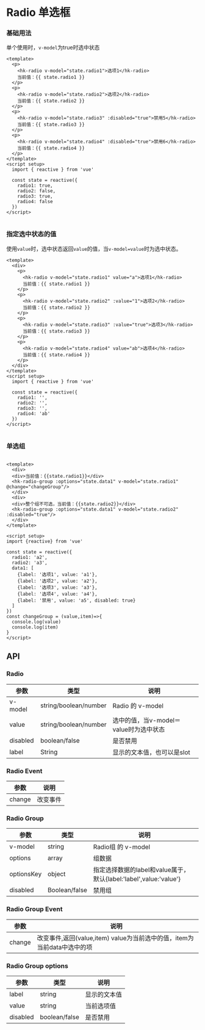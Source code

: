 <!-- Created by WANGHONGKANG on 2021/6/14. -->

# Radio 单选框

### 基础用法

单个使用时，`v-model`为true时选中状态

```vue demo
<template>
  <p>
    <hk-radio v-model="state.radio1">选项1</hk-radio>
    当前值：{{ state.radio1 }}
  </p>
  <p>
    <hk-radio v-model="state.radio2">选项2</hk-radio>
    当前值：{{ state.radio2 }}
  </p>
  <p>
    <hk-radio v-model="state.radio3" :disabled="true">禁用5</hk-radio>
    当前值：{{ state.radio3 }}
  </p>
  <p>
    <hk-radio v-model="state.radio4" :disabled="true">禁用6</hk-radio>
    当前值：{{ state.radio4 }}
  </p>
</template>
<script setup>
  import { reactive } from 'vue'

  const state = reactive({
    radio1: true,
    radio2: false,
    radio3: true,
    radio4: false
  })
</script>


```

### 指定选中状态的值

使用`value`时，选中状态返回`value`的值，当`v-model=value`时为选中状态。

```vue demo
<template>
  <div>
    <p>
      <hk-radio v-model="state.radio1" value="a">选项1</hk-radio>
      当前值：{{ state.radio1 }}
    </p>
    <p>
      <hk-radio v-model="state.radio2" :value="1">选项2</hk-radio>
      当前值：{{ state.radio2 }}
    </p>
    <p>
      <hk-radio v-model="state.radio3" :value="true">选项3</hk-radio>
      当前值：{{ state.radio3 }}
    </p>
    <p>
      <hk-radio v-model="state.radio4" value="ab">选项4</hk-radio>
      当前值：{{ state.radio4 }}
    </p>
  </div>
</template>
<script setup>
  import { reactive } from 'vue'

  const state = reactive({
    radio1: '',
    radio2: '',
    radio3: '',
    radio4: 'ab'
  })
</script>


```

### 单选组

```vue demo

<template>
  <div>
  <div>当前值：{{state.radio1}}</div>
  <hk-radio-group :options="state.data1" v-model="state.radio1" @change="changeGroup"/>
  </div>
  <div>
  <div>整个组不可选，当前值：{{state.radio2}}</div>
  <hk-radio-group :options="state.data1" v-model="state.radio2" :disabled="true"/>
  </div>
</template>

<script setup>
import {reactive} from 'vue'

const state = reactive({
  radio1: 'a2',
  radio2: 'a3',
  data1: [
    {label: '选项1', value: 'a1'},
    {label: '选项2', value: 'a2'},
    {label: '选项3', value: 'a3'},
    {label: '选项4', value: 'a4'},
    {label: '禁用', value: 'a5', disabled: true}
  ]
})
const changeGroup = (value,item)=>{
  console.log(value)
  console.log(item)
}
</script>

```

## API

### Radio

|参数|类型|说明|
|----------|--------------|--------|
|v-model       | string/boolean/number    |Radio 的 v-model|
|value         | string/boolean/number    |选中的值，当v-model＝value时为选中状态|
|disabled      | boolean/false  |是否禁用|
|label         | String         |显示的文本值，也可以是slot|

### Radio Event

|参数|说明|
|----------|--------------|
|change          |  改变事件|

### Radio Group

|参数|类型|说明|
|----------|--------------|--------|
|v-model         | string         |Radio组 的 v-model|
|options         | array          |组数据|
| optionsKey    | object        | 指定选择数据的label和value属于，默认{label:'label',value:'value'} |
|disabled        | Boolean/false   |禁用组|

### Radio Group Event

|参数|说明|
|----------|--------------|
|change          | 改变事件,返回(value,item) value为当前选中的值，item为当前data中选中的项|

### Radio Group options

|参数|类型|说明|
|----------|--------------|--------|
|label          | string         |显示的文本值|
|value          | string         |当前选项值|
|disabled       | boolean/false  |是否禁用|

